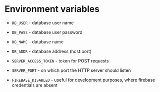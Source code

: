 # Environment variables

- `DB_USER` - database user name
- `DB_PASS` - database user password
- `DB_NAME` - database name
- `DB_ADDR` - database address (host:port)

- `SERVER_ACCESS_TOKEN` - token for POST requests
- `SERVER_PORT` - on which port the HTTP server should listen

- `FIREBASE_DISABLED` - useful for development purposes, where firebase credentials are absent

